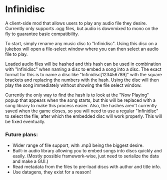 # Infinidisc
A client-side mod that allows users to play any audio file they desire. Currently only supports .ogg files, but audio is downmixed to mono on the fly to guarantee basic compatibility.

To start, simply rename any music disc to "Infinidisc". Using this disc on a jukebox will open a file-select window where you can then select an audio file to play.

Loaded audio files will be hashed and this hash can be used in combination with "Infinidisc" when naming a disc to embed a song into a disc. The exact format for this is to name a disc like "Infinidisc[123456789]" with the square brackets and replacing the numbers with the hash. Using the disc will then play the song immediately without showing the file select window.

Currently the only way to find the hash is to look at the "Now Playing" popup that appears when the song starts, but this will be replaced with a song library to make this process easier. Also, the hashes aren't currently saved when the game closes, so you will need to use a regular "Infinidisc" to select the file; after which the embedded disc will work properly. This will be fixed eventually.

### Future plans:
* Wider range of file support, with .mp3 being the biggest desire.
* Built-in audio library allowing you to embed songs into discs quickly and easily. (Mostly possible framework-wise, just need to serialize the data and make a GUI.)
* Read metadata from the files to pre-load discs with author and title info.
* Use datagens, they exist for a reason!